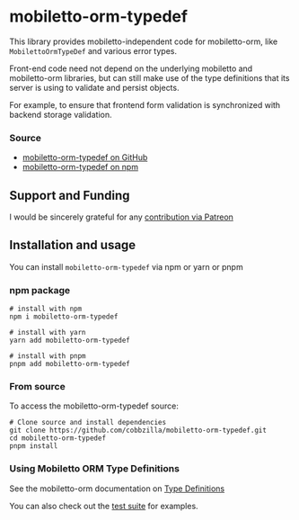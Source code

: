 mobiletto-orm-typedef
=====================
This library provides mobiletto-independent code for mobiletto-orm, like
`MobilettoOrmTypeDef` and various error types.

Front-end code need not depend on the underlying mobiletto and mobiletto-orm libraries, but
can still make use of the type definitions that its server is using to validate and persist objects.

For example, to ensure that frontend form validation is synchronized with backend storage validation.

### Source
* [mobiletto-orm-typedef on GitHub](https://github.com/cobbzilla/mobiletto-orm-typedef)
* [mobiletto-orm-typedef on npm](https://www.npmjs.com/package/mobiletto-orm-typedef)

## Support and Funding
I would be sincerely grateful for any [contribution via Patreon](https://www.patreon.com/cobbzilla)

## Installation and usage
You can install `mobiletto-orm-typedef` via npm or yarn or pnpm

### npm package

    # install with npm
    npm i mobiletto-orm-typedef

    # install with yarn
    yarn add mobiletto-orm-typedef

    # install with pnpm
    pnpm add mobiletto-orm-typedef

### From source
To access the mobiletto-orm-typedef source:

    # Clone source and install dependencies
    git clone https://github.com/cobbzilla/mobiletto-orm-typedef.git
    cd mobiletto-orm-typedef
    pnpm install

### Using Mobiletto ORM Type Definitions
See the mobiletto-orm documentation on [Type Definitions](https://github.com/cobbzilla/mobiletto-orm#Type-Definitions)

You can also check out the [test suite](./test) for examples.
